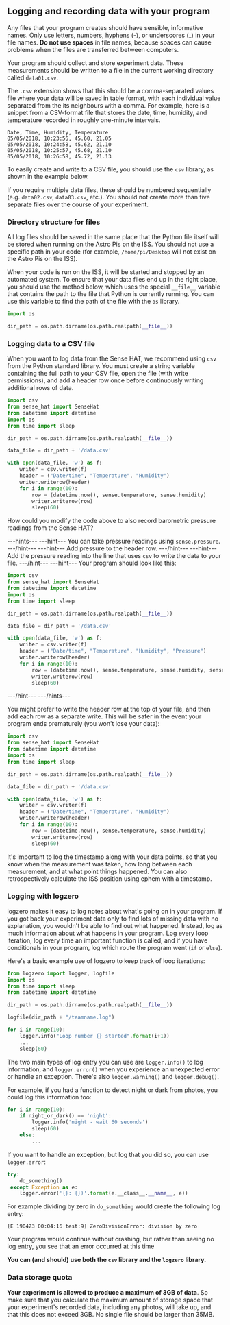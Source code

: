 ## Logging and recording data with your program

Any files that your program creates should have sensible, informative names. Only use letters, numbers, hyphens (-), or underscores (\_) in your file names. **Do not use spaces** in file names, because spaces can cause problems when the files are transferred between computers.  

Your program should collect and store experiment data. These measurements should be written to a file in the current working directory called `data01.csv`.

The `.csv` extension shows that this should be a comma-separated values file where your data will be saved in table format, with each individual value separated from the its neighbours with a comma. For example, here is a snippet from a CSV-format file that stores the date, time, humidity, and temperature recorded in roughly one-minute intervals.

```
Date, Time, Humidity, Temperature
05/05/2018, 10:23:56, 45.60, 21.05
05/05/2018, 10:24:58, 45.62, 21.10
05/05/2018, 10:25:57, 45.68, 21.10
05/05/2018, 10:26:58, 45.72, 21.13
```
To easily create and write to a CSV file, you should use the `csv` library, as shown in the example below.  

If you require multiple data files, these should be numbered sequentially (e.g. `data02.csv`, `data03.csv`, etc.). You should not create more than five separate files over the course of your experiment.

### Directory structure for files

All log files should be saved in the same place that the Python file itself will be stored when running on the Astro Pis on the ISS. You should not use a specific path in your code (for example, `/home/pi/Desktop` will not exist on the Astro Pis on the ISS).

When your code is run on the ISS, it will be started and stopped by an automated system. To ensure that your data files end up in the right place, you should use the method below, which uses the special `__file__` variable that contains the path to the file that Python is currently running. You can use this variable to find the path of the file with the `os` library.

```python
import os

dir_path = os.path.dirname(os.path.realpath(__file__))
```

### Logging data to a CSV file

When you want to log data from the Sense HAT, we recommend using `csv` from the Python standard library. You must create a string variable containing the full path to your CSV file, open the file (with write permissions), and add a header row once before continuously writing additional rows of data.

```python
import csv
from sense_hat import SenseHat
from datetime import datetime
import os
from time import sleep

dir_path = os.path.dirname(os.path.realpath(__file__))

data_file = dir_path + '/data.csv'

with open(data_file, 'w') as f:
    writer = csv.writer(f)
    header = ("Date/time", "Temperature", "Humidity")
    writer.writerow(header)
    for i in range(10):
        row = (datetime.now(), sense.temperature, sense.humidity)
        writer.writerow(row)
        sleep(60)
```

How could you modify the code above to also record barometric pressure readings from the Sense HAT?

---hints---
---hint---
You can take pressure readings using `sense.pressure`.
---/hint---
---hint---
Add pressure to the header row.
---/hint---
---hint---
Add the pressure reading into the line that uses `csv` to write the data to your file.
---/hint---
---hint---
Your program should look like this:
```python
import csv
from sense_hat import SenseHat
from datetime import datetime
import os
from time import sleep

dir_path = os.path.dirname(os.path.realpath(__file__))

data_file = dir_path + '/data.csv'

with open(data_file, 'w') as f:
    writer = csv.writer(f)
    header = ("Date/time", "Temperature", "Humidity", "Pressure")
    writer.writerow(header)
    for i in range(10):
        row = (datetime.now(), sense.temperature, sense.humidity, sense.pressure)
        writer.writerow(row)
        sleep(60)
```
---/hint---
---/hints---

You might prefer to write the header row at the top of your file, and then add each row as a separate write. This will be safer in the event your program ends prematurely (you won't lose your data):

```python
import csv
from sense_hat import SenseHat
from datetime import datetime
import os
from time import sleep

dir_path = os.path.dirname(os.path.realpath(__file__))

data_file = dir_path + '/data.csv'

with open(data_file, 'w') as f:
    writer = csv.writer(f)
    header = ("Date/time", "Temperature", "Humidity")
    writer.writerow(header)
    for i in range(10):
        row = (datetime.now(), sense.temperature, sense.humidity)
        writer.writerow(row)
        sleep(60)
```

It's important to log the timestamp along with your data points, so that you know when the measurement was taken, how long between each measurement, and at what point things happened. You can also retrospectively calculate the ISS position using ephem with a timestamp.

### Logging with logzero

logzero makes it easy to log notes about what's going on in your program. If you got back your experiment data only to find lots of missing data with no explanation, you wouldn't be able to find out what happened. Instead, log as much information about what happens in your program. Log every loop iteration, log every time an important function is called, and if you have conditionals in your program, log which route the program went (`if` or `else`).

Here's a basic example use of logzero to keep track of loop iterations:

```python
from logzero import logger, logfile
import os
from time import sleep
from datetime import datetime

dir_path = os.path.dirname(os.path.realpath(__file__))

logfile(dir_path + "/teamname.log")

for i in range(10):
    logger.info("Loop number {} started".format(i+1))
    ...
    sleep(60)
```

The two main types of log entry you can use are `logger.info()` to log information, and `logger.error()` when you experience an unexpected error or handle an exception. There's also `logger.warning()` and `logger.debug()`.

For example, if you had a function to detect night or dark from photos, you could log this information too:

```python
for i in range(10):
    if night_or_dark() == 'night':
        logger.info('night - wait 60 seconds')
        sleep(60)
    else:
        ...
```

If you want to handle an exception, but log that you did so, you can use `logger.error`:

```python
try:
    do_something()
 except Exception as e:
    logger.error('{}: {})'.format(e.__class__.__name__, e))
```

For example dividing by zero in `do_something` would create the following log entry:

```
[E 190423 00:04:16 test:9] ZeroDivisionError: division by zero
```

Your program would continue without crashing, but rather than seeing no log entry, you see that an error occurred at this time

**You can (and should) use both the `csv` library and the `logzero` library.**

### Data storage quota

**Your experiment is allowed to produce a maximum of 3GB of data**. So make sure that you calculate the maximum amount of storage space that your experiment's recorded data, including any photos, will take up, and that this does not exceed 3GB. No single file should be larger than 35MB.
